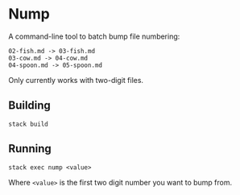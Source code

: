 # Nump

A command-line tool to batch bump file numbering:

```
02-fish.md -> 03-fish.md
03-cow.md -> 04-cow.md
04-spoon.md -> 05-spoon.md
```

Only currently works with two-digit files.

## Building

```
stack build
```

## Running

```
stack exec nump <value>
```

Where `<value>` is the first two digit number you want to bump from.
